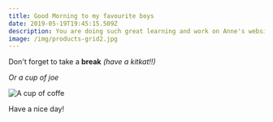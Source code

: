 ```yaml
---
title: Good Morning to my favourite boys
date: 2019-05-19T19:45:15.509Z
description: You are doing such great learning and work on Anne's website/logo/design
image: /img/products-grid2.jpg
---
```

Don't forget to take a **break** _(have a kitkat!!)_

_Or a cup of joe_ 

![A cup of coffe](/img/android-chrome-192x192.png "Hover text. Hi Joe")

Have a nice day!
